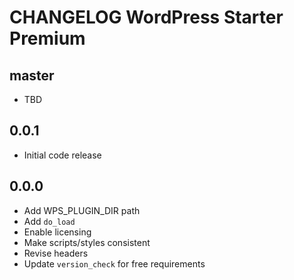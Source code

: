 # CHANGELOG WordPress Starter Premium

## master
* TBD

## 0.0.1
* Initial code release 

## 0.0.0
* Add WPS_PLUGIN_DIR path
* Add `do_load` 
* Enable licensing 
* Make scripts/styles consistent
* Revise headers
* Update `version_check` for free requirements